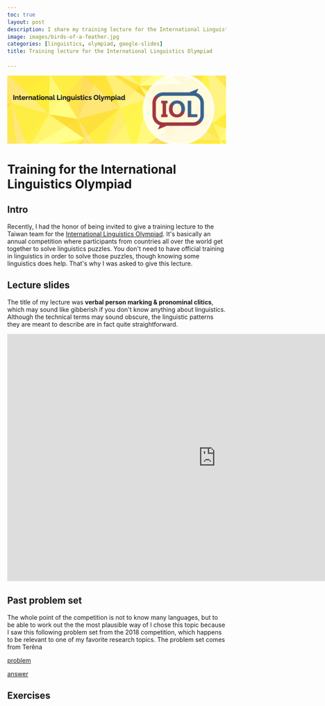 ```yaml
---
toc: true
layout: post
description: I share my training lecture for the International Linguistics Olympiad. 
image: images/birds-of-a-feather.jpg
categories: [linguistics, olympiad, google-slides]
title: Training lecture for the International Linguistics Olympiad

---
```

![](https://github.com/howard-haowen/blog.ai/raw/master/images/IOL-banner.png "Credit: ioling.org")

# Training for the International Linguistics Olympiad

## Intro
Recently, I had the honor of being invited to give a training lecture to the Taiwan team for the [International Linguistics Olympiad](https://en.wikipedia.org/wiki/International_Linguistics_Olympiad). It's basically an annual competition where participants from countries all over the world get together to solve linguistics puzzles. You don't need to have official training in linguistics in order to solve those puzzles, though knowing some linguistics does help. That's why I was asked to give this lecture. 

## Lecture slides
The title of my lecture was  **verbal person marking & pronominal clitics**, which may sound like gibberish if you don't know anything about linguistics. Although the technical terms may sound obscure, the linguistic patterns they are meant to describe are in fact quite straightforward. 

<iframe src="https://docs.google.com/presentation/d/e/2PACX-1vRzIAb2rdQHWSHOreVPJDz2oViOS9ybACd5mmjx-8TYBAuGbbhOSUHiW319fw5cu4xDreO2mCD8FcJd/embed?start=false&loop=false&delayms=3000" frameborder="0" width="960" height="569" allowfullscreen="true" mozallowfullscreen="true" webkitallowfullscreen="true"></iframe>

## Past problem set

The whole point of the competition is not to know many languages, but to be able to work out the the most plausible way of I chose this topic because I saw this following problem set from the 2018 competition, which happens to be relevant to one of my favorite research topics. 
The problem set comes from Terêna


[problem](https://ioling.org/booklets/iol-2018-indiv-prob.en.pdf)

[answer](https://ioling.org/booklets/iol-2018-indiv-sol.en.pdf)


## Exercises

<!--stackedit_data:
eyJoaXN0b3J5IjpbNDE3NDU3NzM3LC0xMjMxNzY4MTI3LDg4MD
Q5MzI5NSwtMTQ5MDA4OTkxOSwyMDI1NzYwMTU2LDI4MTg3NTkw
LC01NDIyOTAzNCwtMTc5MDI1MDAxMyw2ODE3MDk5NzZdfQ==
-->